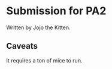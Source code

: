 Submission for PA2
==================

Written by Jojo the Kitten.

Caveats
-------

It requires a ton of mice to run.


